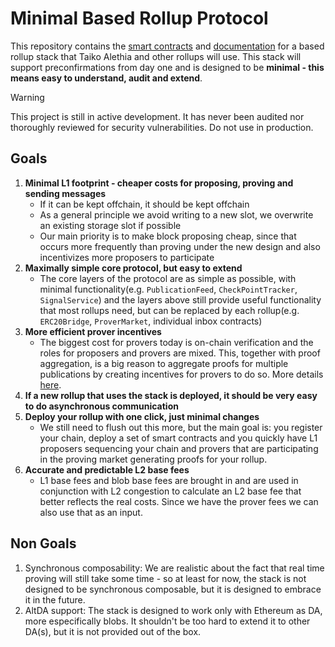 # Minimal Based Rollup Protocol

This repository contains the [smart contracts](src/) and [documentation](documentation/) for a based rollup stack that Taiko Alethia and other rollups will use. This stack will support preconfirmations from day one and is designed to be **minimal - this means easy to understand, audit and extend**.

> [!WARNING]
> This project is still in active development. It has never been audited nor thoroughly reviewed for security vulnerabilities.
> Do not use in production.

## Goals

1. **Minimal L1 footprint - cheaper costs for proposing, proving and sending messages**
    - If it can be kept offchain, it should be kept offchain
    - As a general principle we avoid writing to a new slot, we overwrite an existing storage slot if possible
    - Our main priority is to make block proposing cheap, since that occurs more frequently than proving under the new design and also incentivizes more proposers to participate
2. **Maximally simple core protocol, but easy to extend**
    - The core layers of the protocol are as simple as possible, with minimal functionality(e.g. `PublicationFeed`, `CheckPointTracker`, `SignalService`) and the layers above still provide useful functionality that most rollups need, but can be replaced by each rollup(e.g. `ERC20Bridge`, `ProverMarket`, individual inbox contracts)
3. **More efficient prover incentives**
    - The biggest cost for provers today is on-chain verification and the roles for proposers and provers are mixed. This, together with proof aggregation, is a big reason to aggregate proofs for multiple publications by creating incentives for provers to do so. More details [here](documentation/prover-incentives.md).
4. **If a new rollup that uses the stack is deployed, it should be very easy to do asynchronous communication**
5. **Deploy your rollup with one click, just minimal changes**
    - We still need to flush out this more, but the main goal is: you register your chain, deploy a set of smart contracts and you quickly have L1 proposers sequencing your chain and provers that are participating in the proving market generating proofs for your rollup.
6. **Accurate and predictable L2 base fees**
    - L1 base fees and blob base fees are brought in and are used in conjunction with L2 congestion to calculate an L2 base fee that better reflects the real costs. Since we have the prover fees we can also use that as an input.

## Non Goals

1. Synchronous composability: We are realistic about the fact that real time proving will still take some time - so at least for now, the stack is not designed to be synchronous composable, but it is designed to embrace it in the future.
2. AltDA support: The stack is designed to work only with Ethereum as DA, more especifically blobs. It shouldn't be too hard to extend it to other DA(s), but it is not provided out of the box.
